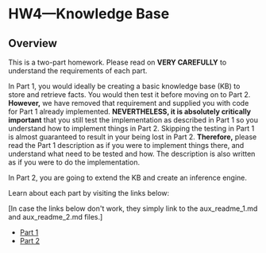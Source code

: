 # HW4—Knowledge Base


## Overview

This is a two-part homework. Please read on __VERY CAREFULLY__ to understand the requirements of each part.

In Part 1, you would ideally be creating a basic knowledge base (KB) to store and retrieve facts. You would then test it before moving on to Part 2. __However,__ we have removed that requirement and supplied you with code for Part 1 already implemented. __NEVERTHELESS, it is absolutely critically important__ that you still test the implementation as described in Part 1 so you understand how to implement things in Part 2. Skipping the testing in Part 1 is almost guaranteed to result in your being lost in Part 2. __Therefore,__ please read the Part 1 description as if you were to implement things there, and understand what need to be tested and how. The description is also written as if you were to do the implementation.

In Part 2, you are going to extend the KB and create an inference engine.

Learn about each part by visiting the links below:

\[In case the links below don't work, they simply link to the aux_readme_1.md and aux_readme_2.md files.\]

- [Part 1](https://github.com/NUCS348/assignment-4-knowledge-base/blob/main/aux_readme_1.md)
- [Part 2](https://github.com/NUCS348/assignment-4-knowledge-base/blob/main/aux_readme_2.md)
